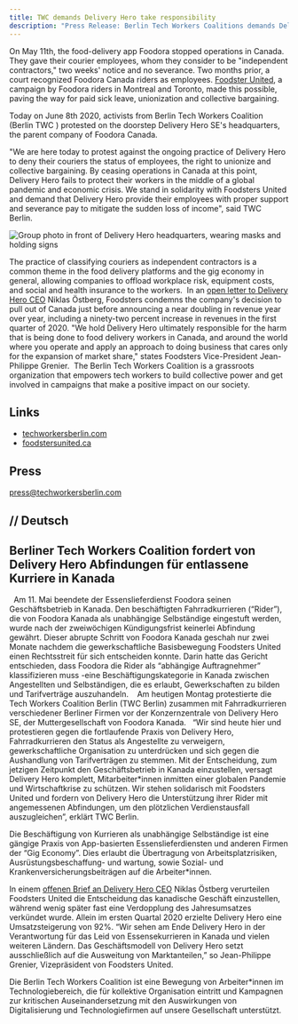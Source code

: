 ```yaml
---
title: TWC demands Delivery Hero take responsibility
description: "Press Release: Berlin Tech Workers Coalitions demands Delivery Hero take responsibility for laid-off Canadian Foodora riders"
---
```


On May 11th, the food-delivery app Foodora stopped operations in Canada. They gave their courier employees, whom they consider to be "independent contractors," two weeks' notice and no severance. Two months prior, a court recognized Foodora Canada riders as employees. [Foodster United](https://www.foodstersunited.ca/), a campaign by Foodora riders in Montreal and Toronto, made this possible, paving the way for paid sick leave, unionization and collective bargaining.

Today on June 8th 2020, activists from Berlin Tech Workers Coalition (Berlin TWC ) protested on the doorstep Delivery Hero SE's headquarters, the parent company of Foodora Canada. 

"We are here today to protest against the ongoing practice of Delivery Hero to deny their couriers the status of employees, the right to unionize and collective bargaining. By ceasing operations in Canada at this point, Delivery Hero fails to protect their workers in the middle of a global pandemic and economic crisis. We stand in solidarity with Foodsters United and demand that Delivery Hero provide their employees with proper support and severance pay to mitigate the sudden loss of income", said TWC Berlin. 

![Group photo in front of Delivery Hero headquarters, wearing masks and holding signs](/assets/img/delivery_hero.jpg)

The practice of classifying couriers as independent contractors is a common theme in the food delivery platforms and the gig economy in general, allowing companies to offload workplace risk, equipment costs, and social and health insurance to the workers.
 In an [open letter to Delivery Hero CEO](https://www.foodstersunited.ca/support-letters.html) Niklas Östberg, Foodsters condemns the company's decision to pull out of Canada just before announcing a near doubling in revenue year over year, including a ninety-two percent increase in revenues in the first quarter of 2020. "We hold Delivery Hero ultimately responsible for the harm that is being done to food delivery workers in Canada, and around the world where you operate and apply an approach to doing business that cares only for the expansion of market share," states Foodsters Vice-President Jean-Philippe Grenier.
 The Berlin Tech Workers Coalition is a grassroots organization that empowers tech workers to build collective power and get involved in campaigns that make a positive impact on our society.
 
## Links
- [techworkersberlin.com](https://techworkersberlin.com/)         
- [foodstersunited.ca](https://www.foodstersunited.ca/)

## Press
press@techworkersberlin.com 

## // Deutsch

## <b>Berliner Tech Workers Coalition fordert von Delivery Hero Abfindungen für entlassene Kurriere in Kanada</b>
 
Am 11. Mai beendete der Essenslieferdienst Foodora seinen Geschäftsbetrieb in Kanada. Den beschäftigten Fahrradkurrieren (“Rider”), die von Foodora Kanada als unabhängige Selbständige eingestuft werden, wurde nach der zweiwöchigen Kündigungsfrist keinerlei Abfindung gewährt. Dieser abrupte Schritt von Foodora Kanada geschah nur zwei Monate nachdem die gewerkschaftliche Basisbewegung Foodsters United einen Rechtsstreit für sich entscheiden konnte. Darin hatte das Gericht entschieden, dass Foodora die Rider als “abhängige Auftragnehmer” klassifizieren muss -eine Beschäftigungskategorie in Kanada zwischen Angestellten und Selbständigen, die es erlaubt, Gewerkschaften zu bilden und Tarifverträge auszuhandeln. 
 
Am heutigen Montag protestierte die Tech Workers Coalition Berlin (TWC Berlin) zusammen mit Fahrradkurrieren verschiedener Berliner Firmen vor der Konzernzentrale von Delivery Hero SE, der Muttergesellschaft von Foodora Kanada.
 
“Wir sind heute hier und protestieren gegen die fortlaufende Praxis von Delivery Hero, Fahrradkurrieren den Status als Angestellte zu verweigern, gewerkschaftliche Organisation zu unterdrücken und sich gegen die Aushandlung von Tarifverträgen zu stemmen. Mit der Entscheidung, zum jetzigen Zeitpunkt den Geschäftsbetrieb in Kanada einzustellen, versagt Delivery Hero komplett, Mitarbeiter\*innen inmitten einer globalen Pandemie und Wirtschaftkrise zu schützen. Wir stehen solidarisch mit Foodsters United und fordern von Delivery Hero die Unterstützung ihrer Rider mit angemessenen Abfindungen, um den plötzlichen Verdienstausfall auszugleichen”, erklärt TWC Berlin.

Die Beschäftigung von Kurrieren als unabhängige Selbständige ist eine gängige Praxis von App-basierten Essenslieferdiensten und anderen Firmen der “Gig Economy”. Dies erlaubt die Übertragung von Arbeitsplatzrisiken, Ausrüstungsbeschaffung- und wartung, sowie Sozial- und Krankenversicherungsbeiträgen auf die Arbeiter\*innen.

In einem [offenen Brief an Delivery Hero CEO](https://www.foodstersunited.ca/support-letters.html) Niklas Östberg verurteilen Foodsters United die Entscheidung das kanadische Geschäft einzustellen, während wenig später fast eine Verdopplung des Jahresumsatzes verkündet wurde. Allein im ersten Quartal 2020 erzielte Delivery Hero eine Umsatzsteigerung von 92%. “Wir sehen am Ende Delivery Hero in der Verantwortung für das Leid von Essensekurrieren in Kanada und vielen weiteren Ländern. Das Geschäftsmodell von Delivery Hero setzt ausschließlich auf die Ausweitung von Marktanteilen,” so Jean-Philippe Grenier, Vizepräsident von Foodsters United.

Die Berlin Tech Workers Coalition ist eine Bewegung von Arbeiter\*innen im Technologiebereich, die für kollektive Organisation eintritt und Kampagnen zur kritischen Auseinandersetzung mit den Auswirkungen von Digitalisierung und Technologiefirmen auf unsere Gesellschaft unterstützt.
